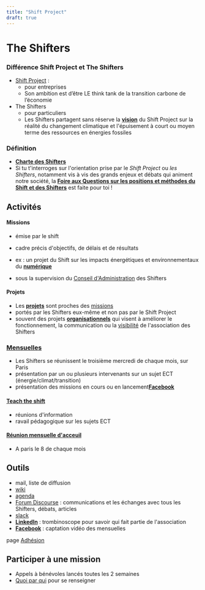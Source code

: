 ```yaml
---
title: "Shift Project"
draft: true
---
```




# The Shifters



### Différence Shift Project et The Shifters

- [Shift Project](https://fr.wikipedia.org/wiki/The_Shift_Project) :
  - pour entreprises
  - Son ambition est d’être LE think tank de la transition carbone de l’économie
- The Shifters
  - pour particuliers
  - Les Shifters partagent sans réserve la [**vision**](https://wiki.theshifters.org/index.php?title=Association#Vision) du Shift Project sur la réalité du changement climatique et l'épuisement à court ou moyen terme des ressources en énergies fossiles



### Définition

-  **[Charte des Shifters](https://wiki.theshifters.org/index.php?title=Charte_des_Shifters)**
- Si tu t'interroges sur l'orientation prise par le *Shift Project* ou *les Shifters*, notamment vis à vis des grands enjeux et débats qui animent notre société, la **[Foire aux Questions sur les positions et méthodes du Shift et des Shifters](https://wiki.theshifters.org/index.php?title=Foire_aux_Questions_sur_les_positions_et_méthodes_du_Shift_et_des_Shifters)** est faite pour toi !



## Activités



#### Missions  

- émise par le shift

- cadre précis d'objectifs, de délais et de résultats

- ex : un projet du Shift sur les impacts énergétiques et environnementaux du [**numérique**](https://wiki.theshifters.org/index.php?title=Contribution_au_projet_''Lean_ICT'')

- sous la supervision du [Conseil d'Administration](https://wiki.theshifters.org/index.php?title=Composition_du_CA) des Shifters

  

#### Projets

  - Les [**projets**](https://wiki.theshifters.org/index.php?title=Projets) sont proches des [missions](https://wiki.theshifters.org/index.php?title=Missions)
  - portés par les Shifters eux-même et non pas par le Shift Project
  - souvent des projets [**organisationnels**](https://wiki.theshifters.org/index.php?title=Amélioration_de_l'accueil_des_nouveaux_Shifters) qui visent à améliorer le fonctionnement, la communication ou la [visibilité](https://wiki.theshifters.org/index.php?title=Agence_de_notation_shifters) de l'association des Shifters



### [Mensuelles](https://wiki.theshifters.org/index.php?title=Mensuelles)

- Les Shifters se réunissent le troisième mercredi de chaque mois, sur Paris
- présentation par un ou plusieurs intervenants sur un sujet ECT (énergie/climat/transition)
- présentation des missions en cours ou en lancement[**Facebook**](https://wiki.theshifters.org/index.php?title=Outils_de_travail_collaboratif#Facebook)



#### [Teach the shift](https://wiki.theshifters.org/index.php?title=Teach_The_Shift)

- réunions d'information
- ravail pédagogique sur les sujets ECT 



#### [Réunion mensuelle d'acceuil](https://wiki.theshifters.org/index.php?title=Reunion_d%27accueil_des_nouveaux_Shifters)

- A paris le 8 de chaque mois



## Outils

- mail, liste de diffusion
- [wiki](https://wiki.theshifters.org/index.php?title=Bienvenue)
- [agenda](https://wiki.theshifters.org/index.php?title=Agenda)
- [Forum Discourse](https://forum.theshifters.org/) : communications et les échanges avec tous les Shifters, débats, articles 
- [slack](https://lesshifters.slack.com/signup#/domain-signup)
-  [**LinkedIn**](https://wiki.theshifters.org/index.php?title=Outils_de_travail_collaboratif#LinkedIn) :  trombinoscope pour savoir qui fait partie de l'association
-  [**Facebook**](https://wiki.theshifters.org/index.php?title=Outils_de_travail_collaboratif#Facebook) : captation vidéo des mensuelles



 page [Adhésion](https://wiki.theshifters.org/index.php?title=Adhésion)





## Participer à une mission

- Appels à bénévoles lancés toutes les 2 semaines
- [Quoi par qui](https://wiki.theshifters.org/index.php?title=Quoi_par_Qui) pour se renseigner

